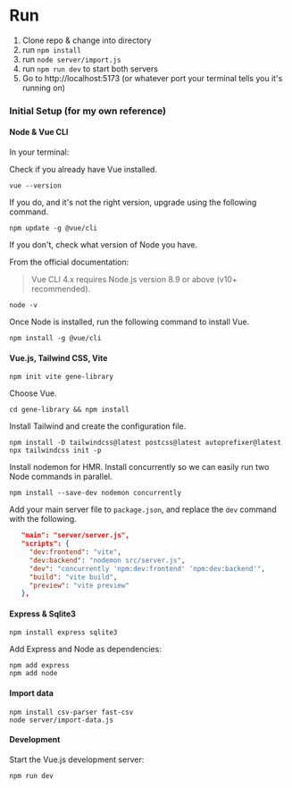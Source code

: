 # Run
1. Clone repo & change into directory
2. run `npm install`
3. run `node server/import.js`
4. run `npm run dev` to start both servers
5. Go to http://localhost:5173 (or whatever port your terminal tells you it's running on)

### Initial Setup (for my own reference)

#### Node & Vue CLI
In your terminal:


Check if you already have Vue installed.
```shell
vue --version
```

If you do, and it's not the right version, upgrade using the following command.
```shell
npm update -g @vue/cli
```

If you don't, check what version of Node you have.

From the official documentation:
> Vue CLI 4.x requires Node.js version 8.9 or above (v10+ recommended).

```shell
node -v
```

Once Node is installed, run the following command to install Vue.
```shell
npm install -g @vue/cli
```

#### Vue.js, Tailwind CSS, Vite
```shell
npm init vite gene-library
```
Choose Vue.

```shell
cd gene-library && npm install
```

Install Tailwind and create the configuration file.
```shell
npm install -D tailwindcss@latest postcss@latest autoprefixer@latest
npx tailwindcss init -p
```

Install nodemon for HMR. Install concurrently so we can easily run two Node commands in parallel.
```shell
npm install --save-dev nodemon concurrently
```

Add your main server file to `package.json`, and replace the `dev` command with the following.
```json
   "main": "server/server.js",
   "scripts": {
     "dev:frontend": "vite",
     "dev:backend": "nodemon src/server.js",
     "dev": "concurrently 'npm:dev:frontend' 'npm:dev:backend'",
     "build": "vite build",
     "preview": "vite preview"
   },
```

#### Express & Sqlite3
```shell
npm install express sqlite3
```

Add Express and Node as dependencies:
```shell
npm add express
npm add node
```

#### Import data
```shell
npm install csv-parser fast-csv
node server/import-data.js
```


#### Development

Start the Vue.js development server:
```shell
npm run dev
```
